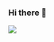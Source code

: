 ### Hi there 👋

<!-- Code from https://github.com/antonkomarev/github-profile-views-counter -->
![](https://komarev.com/ghpvc/?username=Luther-Nguyen&color=238636&label=Profile+Views)

<!--
**Luther-Nguyen/Luther-Nguyen** is a ✨ _special_ ✨ repository because its `README.md` (this file) appears on your GitHub profile.

Here are some ideas to get you started:

- 🔭 I’m currently working on ...
- 🌱 I’m currently learning ...
- 👯 I’m looking to collaborate on ...
- 🤔 I’m looking for help with ...
- 💬 Ask me about ...
- 📫 How to reach me: ...
- 😄 Pronouns: ...
- ⚡ Fun fact: ...
-->
